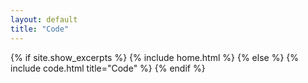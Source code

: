 ```yaml
---
layout: default
title: "Code"
---
```


{% if site.show_excerpts %}
  {% include home.html %}
{% else %}
  {% include code.html title="Code" %}
{% endif %}
